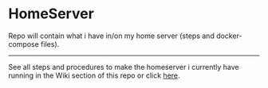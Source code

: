 # HomeServer
Repo will contain what i have in/on my home server (steps and docker-compose files).

***
See all steps and procedures to make the homeserver i currently have running in the Wiki section of this repo or click [here](https://github.com/user-nos/Home-Server/wiki).
